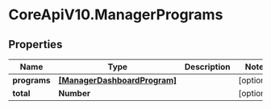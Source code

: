 # CoreApiV10.ManagerPrograms

## Properties
Name | Type | Description | Notes
------------ | ------------- | ------------- | -------------
**programs** | [**[ManagerDashboardProgram]**](ManagerDashboardProgram.md) |  | [optional] 
**total** | **Number** |  | [optional] 



